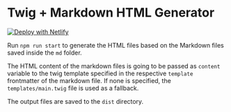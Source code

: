 # Twig + Markdown HTML Generator

[![Deploy with Netlify](https://www.netlify.com/img/deploy/button.svg)](https://app.netlify.com/start/deploy?repository=https://github.com/andi1984/back2roots)

Run `npm run start` to generate the HTML files based on the Markdown files saved inside the `md` folder.

The HTML content of the markdown files is going to be passed as `content` variable to the twig template specified in the respective `template` frontmatter of the markdown file. If none is specified, the `templates/main.twig` file is used as a fallback.

The output files are saved to the `dist` directory.
